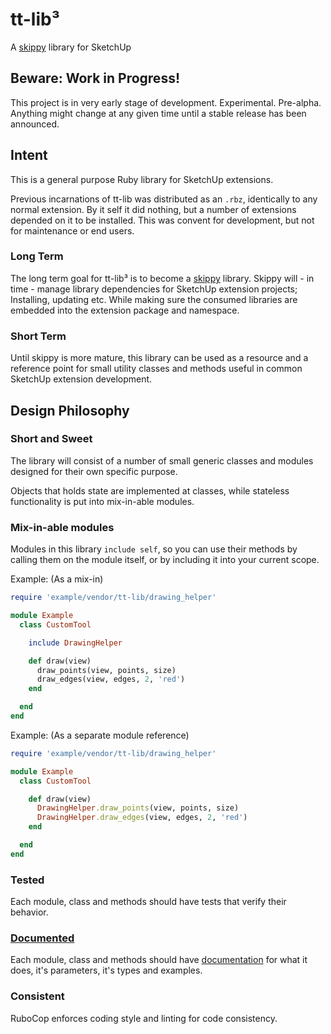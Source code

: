 # tt-lib³

A [skippy](https://github.com/thomthom/skippy) library for SketchUp

## Beware: Work in Progress!

This project is in very early stage of development. Experimental. Pre-alpha. Anything might change at any given time until a stable release has been announced.

## Intent

This is a general purpose Ruby library for SketchUp extensions.

Previous incarnations of tt-lib was distributed as an `.rbz`, identically to any normal extension. By it self it did nothing, but a number of extensions depended on it to be installed. This was convent for development, but not for maintenance or end users.

### Long Term

The long term goal for tt-lib³ is to become a [skippy](https://github.com/thomthom/skippy) library. Skippy will - in time - manage library dependencies for SketchUp extension projects; Installing, updating etc. While making sure the consumed libraries are embedded into the extension package and namespace.

### Short Term

Until skippy is more mature, this library can be used as a resource and a reference point for small utility classes and methods useful in common SketchUp extension development.

## Design Philosophy

### Short and Sweet

The library will consist of a number of small generic classes and modules designed for their own specific purpose.

Objects that holds state are implemented at classes, while stateless functionality is put into mix-in-able modules.

### Mix-in-able modules

Modules in this library `include self`, so you can use their methods by calling them on the module itself, or by including it into your current scope.

Example: (As a mix-in)

```ruby
require 'example/vendor/tt-lib/drawing_helper'

module Example
  class CustomTool

    include DrawingHelper

    def draw(view)
      draw_points(view, points, size)
      draw_edges(view, edges, 2, 'red')
    end

  end
end
```

Example: (As a separate module reference)

```ruby
require 'example/vendor/tt-lib/drawing_helper'

module Example
  class CustomTool

    def draw(view)
      DrawingHelper.draw_points(view, points, size)
      DrawingHelper.draw_edges(view, edges, 2, 'red')
    end

  end
end
```

### Tested

Each module, class and methods should have tests that verify their behavior.

### [Documented](https://www.rubydoc.info/github/thomthom/tt-lib/master)

Each module, class and methods should have [documentation](https://www.rubydoc.info/github/thomthom/tt-lib/master) for what it does, it's parameters, it's types and examples.

### Consistent

RuboCop enforces coding style and linting for code consistency.
